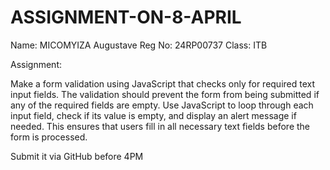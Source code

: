 # ASSIGNMENT-ON-8-APRIL
Name: MICOMYIZA Augustave
Reg No: 24RP00737
Class: ITB

Assignment:

Make a form validation using JavaScript that checks only for required text input fields. The validation should prevent the form from being submitted if any of the required fields are empty. Use JavaScript to loop through each input field, check if its value is empty, and display an alert message if needed. This ensures that users fill in all necessary text fields before the form is processed.

Submit it via GitHub before 4PM